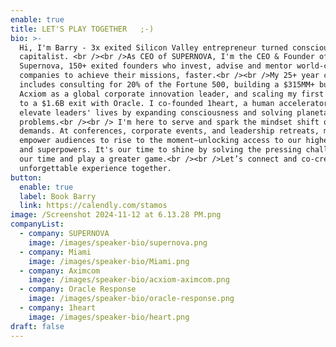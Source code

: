 ```yaml
---
enable: true
title: LET'S PLAY TOGETHER   ;-)
bio: >-
  Hi, I'm Barry - 3x exited Silicon Valley entrepreneur turned conscious
  capitalist. <br /><br />As CEO of SUPERNOVA, I'm the CEO & Founder of
  Supernova, 150+ exited founders who invest, advise and mentor world-changing
  companies to achieve their missions, faster.<br /><br />My 25+ year career
  includes consulting for 20% of the Fortune 500, building a $315MM+ business at
  Acxiom as a global corporate innovation leader, and scaling my first startup
  to a $1.6B exit with Oracle. I co-founded 1heart, a human accelerator to
  elevate leaders' lives by expanding consciousness and solving planetary
  problems.<br /><br /> I'm here to serve and spark the mindset shift our future
  demands. At conferences, corporate events, and leadership retreats, my talks
  empower audiences to rise to the moment—unlocking access to our higher selves
  and superpowers. It's our time to shine by solving the pressing challenges of
  our time and play a greater game.<br /><br />Let’s connect and co-create an
  unforgettable experience together. 
button:
  enable: true
  label: Book Barry
  link: https://calendly.com/stamos
image: /Screenshot 2024-11-12 at 6.13.28 PM.png
companyList:
  - company: SUPERNOVA
    image: /images/speaker-bio/supernova.png
  - company: Miami
    image: /images/speaker-bio/Miami.png
  - company: Aximcom
    image: /images/speaker-bio/acxiom-aximcom.png
  - company: Oracle Response
    image: /images/speaker-bio/oracle-response.png
  - company: 1heart
    image: /images/speaker-bio/heart.png
draft: false
---
```


